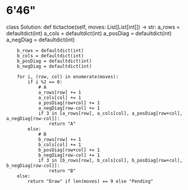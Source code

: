 # 6'46"
class Solution:
    def tictactoe(self, moves: List[List[int]]) -> str:
        a_rows = defaultdict(int)
        a_cols = defaultdict(int)
        a_posDiag = defaultdict(int)
        a_negDiag = defaultdict(int)
        
        b_rows = defaultdict(int)
        b_cols = defaultdict(int)
        b_posDiag = defaultdict(int)
        b_negDiag = defaultdict(int)
        
        for i, (row, col) in enumerate(moves):
            if i %2 == 0:
                # A
                a_rows[row] += 1
                a_cols[col] += 1
                a_posDiag[row+col] += 1
                a_negDiag[row-col] += 1
                if 3 in [a_rows[row], a_cols[col], a_posDiag[row+col], a_negDiag[row-col]]:
                    return "A"
            else:
                # B
                b_rows[row] += 1
                b_cols[col] += 1
                b_posDiag[row+col] += 1
                b_negDiag[row-col] += 1
                if 3 in [b_rows[row], b_cols[col], b_posDiag[row+col], b_negDiag[row-col]]:
                    return "B"
        else:
            return "Draw" if len(moves) == 9 else "Pending"
